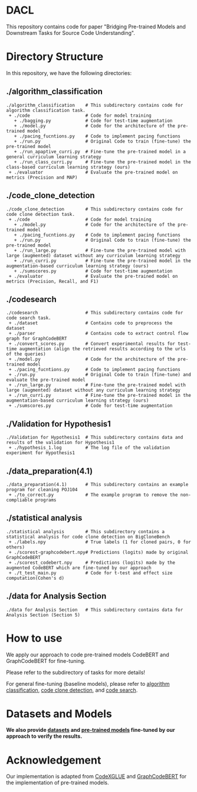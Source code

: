 # DACL

This repository contains code for paper "Bridging Pre-trained Models and Downstream Tasks for Source Code Understanding".
# Directory Structure
In this repository, we have the following directories:

## ./algorithm_classification


```
./algorithm_classification    # This subdirectory contains code for algorithm classification task.
 + ./code                     # Code for model training
   + ./bagging.py             # Code for test-time augmentation
   + ./model.py               # Code for the architecture of the pre-trained model
   + ./pacing_fucntions.py    # Code to implement pacing functions
   + ./run.py                 # Original Code to train (fine-tune) the pre-trained model
   + ./run_apaptive_curri.py  # Fine-tune the pre-trained model in a general curriculum learning strategy
   + ./run_class_curri.py     # Fine-tune the pre-trained model in the class-based curriculum learning strategy (ours)
 + ./evaluator                # Evaluate the pre-trained model on metrics (Precision and MAP)
```

## ./code_clone_detection


```
./code_clone_detection        # This subdirectory contains code for code clone detection task.
 + ./code                     # Code for model training
   + ./model.py               # Code for the architecture of the pre-trained model
   + ./pacing_fucntions.py    # Code to implement pacing functions
   + ./run.py                 # Original Code to train (fine-tune) the pre-trained model
   + ./run_large.py           # Fine-tune the pre-trained model with large (augmented) dataset without any curriculum learning strategy
   + ./run_curri.py           # Fine-tune the pre-trained model in the augmentation-based curriculum learning strategy (ours)
   + ./sumscores.py           # Code for test-time augmentation
 + ./evaluator                # Evaluate the pre-trained model on metrics (Precision, Recall, and F1)
```

## ./codesearch


```
./codesearch                  # This subdirectory contains code for code search task.
 + ./dataset                  # Contains code to preprocess the dataset
 + ./parser                   # Contains code to extract control flow graph for GraphCodeBERT
 + ./convert_scores.py        # Convert experimental results for test-time augmentation (align the retrieved results according to the urls of the queries)
 + ./model.py                 # Code for the architecture of the pre-trained model
 + ./pacing_fucntions.py      # Code to implement pacing functions
 + ./run.py                   # Original Code to train (fine-tune) and evaluate the pre-trained model
 + ./run_large.py             # Fine-tune the pre-trained model with large (augmented) dataset without any curriculum learning strategy
 + ./run_curri.py             # Fine-tune the pre-trained model in the augmentation-based curriculum learning strategy (ours)
 + ./sumscores.py             # Code for test-time augmentation
```

## ./Validation for Hypothesis1


```
./Validation for Hypothesis1  # This subdirectory contains data and results of the validation for Hypothesis1
 + ./hypothesis_1.log         # The log file of the validation experiment for Hypothesis1
```

## ./data_preparation(4.1)

```
./data_preparation(4.1)       # This subdirectory contains an example program for cleaning POJ104
 + ./to_correct.py            # The example program to remove the non-compliable programs 
```

## ./statistical analysis

```
./statistical analysis        # This subdirectory contains a statistical analysis for code clone detection on BigCloneBench
 + ./labels.npy               # True labels (1 for cloned pairs, 0 for others)
 + ./scorest-graphcodebert.npy# Predictions (logits) made by original GraphCodeBERT
 + ./scorest_codebert.npy     # Predictions (logits) made by the augmented CodeBERT which are fine-tuned by our approach 
 + ./t_test_main.py           # Code for t-test and effect size computation(Cohen's d) 
```

## ./data for Analysis Section

```
./data for Analysis Section   # This subdirectory contains data for Analysis Section (Section 5)
```

# How to use
We apply our approach to code pre-trained models CodeBERT and GraphCodeBERT for fine-tuning. 
  
  Please refer to the subdirectory of tasks for more details!


For general fine-tuning (baseline models), please refer to [algorithm classification](https://github.com/microsoft/CodeXGLUE/tree/main/Code-Code/Clone-detection-POJ-104), [code clone detection](https://github.com/microsoft/CodeXGLUE/tree/main/Code-Code/Clone-detection-BigCloneBench), and [code search](https://github.com/microsoft/CodeBERT/tree/master/GraphCodeBERT/codesearch).

# Datasets and Models 
**We also provide [datasets](https://zenodo.org/record/5376257#.YTC3oI4zZsY) and [pre-trained models](https://zenodo.org/record/5414294#.YTIb64gzY2w) fine-tuned by our approach to verify the results.**

# Acknowledgement
Our implementation is adapted from [CodeXGLUE](https://github.com/microsoft/CodeXGLUE) and [GraphCodeBERT](https://github.com/microsoft/CodeBERT/tree/master/GraphCodeBERT/codesearch) for the implementation of pre-trained models.
